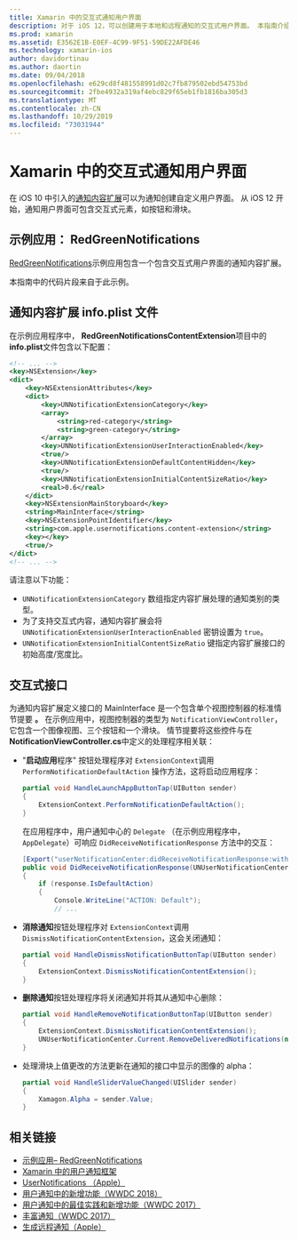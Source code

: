 ```yaml
---
title: Xamarin 中的交互式通知用户界面
description: 对于 iOS 12，可以创建用于本地和远程通知的交互式用户界面。 本指南介绍如何将这些功能与 Xamarin 配合使用。
ms.prod: xamarin
ms.assetid: E3562E1B-E0EF-4C99-9F51-59DE22AFDE46
ms.technology: xamarin-ios
author: davidortinau
ms.author: daortin
ms.date: 09/04/2018
ms.openlocfilehash: e629cd8f481558991d02c7fb879502ebd54753bd
ms.sourcegitcommit: 2fbe4932a319af4ebc829f65eb1fb1816ba305d3
ms.translationtype: MT
ms.contentlocale: zh-CN
ms.lasthandoff: 10/29/2019
ms.locfileid: "73031944"
---
```

# <a name="interactive-notification-user-interfaces-in-xamarinios"></a>Xamarin 中的交互式通知用户界面

在 iOS 10 中引入的[通知内容扩展](~/ios/platform/user-notifications/advanced-user-notifications.md)可以为通知创建自定义用户界面。 从 iOS 12 开始，通知用户界面可包含交互式元素，如按钮和滑块。

## <a name="sample-app-redgreennotifications"></a>示例应用： RedGreenNotifications

[RedGreenNotifications](https://docs.microsoft.com/samples/xamarin/ios-samples/ios12-redgreennotifications)示例应用包含一个包含交互式用户界面的通知内容扩展。

本指南中的代码片段来自于此示例。

## <a name="notification-content-extension-infoplist-file"></a>通知内容扩展 info.plist 文件

在示例应用程序中， **RedGreenNotificationsContentExtension**项目中的**info.plist**文件包含以下配置：

```xml
<!-- ... -->
<key>NSExtension</key>
<dict>
    <key>NSExtensionAttributes</key>
    <dict>
        <key>UNNotificationExtensionCategory</key>
        <array>
            <string>red-category</string>
            <string>green-category</string>
        </array>
        <key>UNNotificationExtensionUserInteractionEnabled</key>
        <true/>
        <key>UNNotificationExtensionDefaultContentHidden</key>
        <true/>
        <key>UNNotificationExtensionInitialContentSizeRatio</key>
        <real>0.6</real>
    </dict>
    <key>NSExtensionMainStoryboard</key>
    <string>MainInterface</string>
    <key>NSExtensionPointIdentifier</key>
    <string>com.apple.usernotifications.content-extension</string>
    <key></key>
    <true/>
</dict>
<!-- ... -->
```

请注意以下功能：

- `UNNotificationExtensionCategory` 数组指定内容扩展处理的通知类别的类型。
- 为了支持交互式内容，通知内容扩展会将 `UNNotificationExtensionUserInteractionEnabled` 密钥设置为 `true`。
- `UNNotificationExtensionInitialContentSizeRatio` 键指定内容扩展接口的初始高度/宽度比。

## <a name="interactive-interface"></a>交互式接口

为通知内容扩展定义接口的 MainInterface 是一个包含单个视图控制器的标准情节提要 **。** 在示例应用中，视图控制器的类型为 `NotificationViewController`，它包含一个图像视图、三个按钮和一个滑块。 情节提要将这些控件与在**NotificationViewController.cs**中定义的处理程序相关联：

- "**启动应用**程序" 按钮处理程序对 `ExtensionContext`调用 `PerformNotificationDefaultAction` 操作方法，这将启动应用程序：

    ```csharp
    partial void HandleLaunchAppButtonTap(UIButton sender)
    {
        ExtensionContext.PerformNotificationDefaultAction();
    }
    ```

    在应用程序中，用户通知中心的 `Delegate` （在示例应用程序中，`AppDelegate`）可响应 `DidReceiveNotificationResponse` 方法中的交互：

    ```csharp
    [Export("userNotificationCenter:didReceiveNotificationResponse:withCompletionHandler:")]
    public void DidReceiveNotificationResponse(UNUserNotificationCenter center, UNNotificationResponse response, System.Action completionHandler)
    {
        if (response.IsDefaultAction)
        {
            Console.WriteLine("ACTION: Default");
            // ...
    ```

- **消除通知**按钮处理程序对 `ExtensionContext`调用 `DismissNotificationContentExtension`，这会关闭通知：

    ```csharp
    partial void HandleDismissNotificationButtonTap(UIButton sender)
    {
        ExtensionContext.DismissNotificationContentExtension();
    }
    ```

- **删除通知**按钮处理程序将关闭通知并将其从通知中心删除：

    ```csharp
    partial void HandleRemoveNotificationButtonTap(UIButton sender)
    {
        ExtensionContext.DismissNotificationContentExtension();
        UNUserNotificationCenter.Current.RemoveDeliveredNotifications(new string[] { notification.Request.Identifier });
    }
    ```

- 处理滑块上值更改的方法更新在通知的接口中显示的图像的 alpha：

    ```csharp
    partial void HandleSliderValueChanged(UISlider sender)
    {
        Xamagon.Alpha = sender.Value;
    }
    ```

## <a name="related-links"></a>相关链接

- [示例应用– RedGreenNotifications](https://docs.microsoft.com/samples/xamarin/ios-samples/ios12-redgreennotifications)
- [Xamarin 中的用户通知框架](~/ios/platform/user-notifications/index.md)
- [UserNotifications （Apple）](https://developer.apple.com/documentation/usernotifications?language=objc)
- [用户通知中的新增功能（WWDC 2018）](https://developer.apple.com/videos/play/wwdc2018/710/)
- [用户通知中的最佳实践和新增功能（WWDC 2017）](https://developer.apple.com/videos/play/wwdc2017/708/)
- [丰富通知（WWDC 2017）](https://developer.apple.com/videos/play/wwdc2017/817/)
- [生成远程通知（Apple）](https://developer.apple.com/documentation/usernotifications/setting_up_a_remote_notification_server/generating_a_remote_notification)
